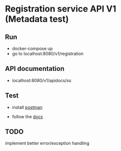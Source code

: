 # Registration service API V1 (Metadata test)

## Run 
- docker-compose up
- go to localhost:8080/v1/registration

## API documentation 
- localhost:8080/v1/apidocs/ss

## Test
- install [postman](https://www.postman.com/downloads/)

- follow the [docs](https://learning.postman.com/docs/getting-started/introduction/)

## TODO
implement better error/exception handling